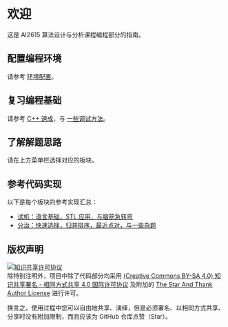 # 欢迎

这是 AI2615 算法设计与分析课程编程部分的指南。

## 配置编程环境

请参考 [环境配置](./env/overview.md)。

## 复习编程基础

请参考 [C++ 速成](./cpp/io.md)，与 [一些调试方法](./debug/runtime.md)。

## 了解解题思路

请在上方菜单栏选择对应的板块。

## 参考代码实现

以下是每个板块的参考实现汇总：

- [试机：语言基础，STL 应用，与脑筋急转弯](./cpp/problems.md)
- [分治：快速选择，归并排序，最近点对，与一些杂题](./divide_and_conquer/problems.md)

## 版权声明

<a rel="license" href="https://creativecommons.org/licenses/by-sa/4.0/"><img alt="知识共享许可协议" style="border-width:0" src="https://i.creativecommons.org/l/by-sa/4.0/88x31.png" /></a><br />
除特别注明外，项目中除了代码部分均采用 <a rel="license" href="https://creativecommons.org/licenses/by-sa/4.0/deed.zh">(Creative Commons BY-SA 4.0) 知识共享署名 - 相同方式共享 4.0 国际许可协议</a> 及附加的 [The Star And Thank Author License](https://github.com/zTrix/sata-license) 进行许可。

换言之，使用过程中您可以自由地共享、演绎，但是必须署名、以相同方式共享、分享时没有附加限制，而且应该为 GitHub 仓库点赞（Star）。
